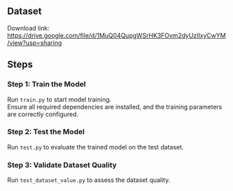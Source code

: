 ## Dataset
Download link: https://drive.google.com/file/d/1MuQ04QupgWSrHK3FOvm2dyUzIIxyCwYM/view?usp=sharing

## Steps

### Step 1: Train the Model
Run `train.py` to start model training.  
Ensure all required dependencies are installed, and the training parameters are correctly configured.

### Step 2: Test the Model
Run `test.py` to evaluate the trained model on the test dataset.

### Step 3: Validate Dataset Quality
Run `test_dataset_value.py` to assess the dataset quality.
